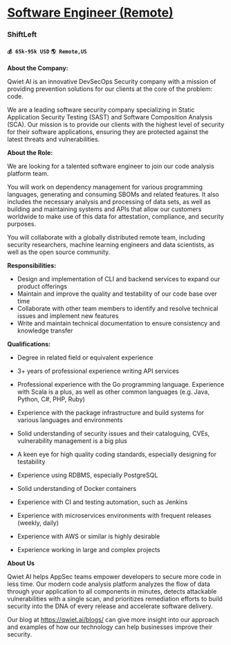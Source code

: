 # [Software Engineer (Remote)](https://www.remotewlb.com/apply/software-engineer-remote-40757)  
### ShiftLeft  
#### `💰 65k-95k USD` `🌎 Remote,US`  

**About the Company:**

Qwiet AI is an innovative DevSecOps Security company with a mission of providing prevention solutions for our clients at the core of the problem: code.

We are a leading software security company specializing in Static Application Security Testing (SAST) and Software Composition Analysis (SCA). Our mission is to provide our clients with the highest level of security for their software applications, ensuring they are protected against the latest threats and vulnerabilities.

**About the Role:**

We are looking for a talented software engineer to join our code analysis platform team.

You will work on dependency management for various programming languages, generating and consuming SBOMs and related features. It also includes the necessary analysis and processing of data sets, as well as building and maintaining systems and APIs that allow our customers worldwide to make use of this data for attestation, compliance, and security purposes.

You will collaborate with a globally distributed remote team, including security researchers, machine learning engineers and data scientists, as well as the open source community.

**Responsibilities:**

  * Design and implementation of CLI and backend services to expand our product offerings
  * Maintain and improve the quality and testability of our code base over time
  * Collaborate with other team members to identify and resolve technical issues and implement new features
  * Write and maintain technical documentation to ensure consistency and knowledge transfer  

**Qualifications:**

  * Degree in related field or equivalent experience
  * 3+ years of professional experience writing API services
  * Professional experience with the Go programming language. Experience with Scala is a plus, as well as other common languages (e.g. Java, Python, C#, PHP, Ruby)
  * Experience with the package infrastructure and build systems for various languages and environments
  * Solid understanding of security issues and their cataloguing, CVEs, vulnerability management is a big plus
  * A keen eye for high quality coding standards, especially designing for testability
  * Experience using RDBMS, especially PostgreSQL
  * Solid understanding of Docker containers
  * Experience with CI and testing automation, such as Jenkins
  * Experience with microservices environments with frequent releases (weekly, daily)
  * Experience with AWS or similar is highly desirable  

  * Experience working in large and complex projects

**About Us**

Qwiet AI helps AppSec teams empower developers to secure more code in less time. Our modern code analysis platform analyzes the flow of data through your application to all components in minutes, detects attackable vulnerabilities with a single scan, and prioritizes remediation efforts to build security into the DNA of every release and accelerate software delivery.

Our blog at https://qwiet.ai/blogs/ can give more insight into our approach and examples of how our technology can help businesses improve their security.

